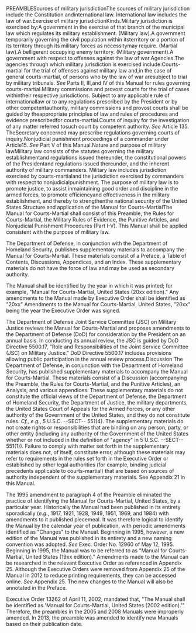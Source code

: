 PREAMBLESources of military jurisdictionThe sources of military jurisdiction include the Constitution andinternational law. International law includes the law of war.Exercise of military jurisdictionKinds.Military jurisdiction is exercised by:A government in the exercise of that branch of the municipal law which regulates its military establishment. (Military law).A government temporarily governing the civil population within itsterritory or a portion of its territory through its military forces as necessitymay require. (Martial law).A belligerent occupying enemy territory. (Military government).A government with respect to offenses against the law of war.Agencies.The agencies through which military jurisdiction is exercised include:Courts-martial for the trial of offenses against military law and,in the case of general courts-martial, of persons who by the law of war aresubject to trial by military tribunals. _See_ Parts II, III,and IV of this Manual for rules governing courts-martial.Military commissions and provost courts for the trial of cases withintheir respective jurisdictions. Subject to any applicable rule of internationallaw or to any regulations prescribed by the President or by other competentauthority, military commissions and provost courts shall be guided by theappropriate principles of law and rules of procedures and evidence prescribedfor courts-martial.Courts of inquiry for the investigation of any matter referred tosuch court by competent authority. _See_ Article 135. TheSecretary concerned may prescribe regulations governing courts of inquiry.Nonjudicial punishment proceedings of a commander under Article15. _See_ Part V of this Manual.Nature and purpose of military lawMilitary law consists of the statutes governing the military establishmentand regulations issued thereunder, the constitutional powers of the Presidentand regulations issued thereunder, and the inherent authority of military commanders. Military law includes jurisdiction exercised by courts-martialand the jurisdiction exercised by commanders with respect to nonjudicialpunishment. The purpose of military law is to promote justice, to assist inmaintaining good order and discipline in the armed forces, to promote efficiencyand effectiveness in the military establishment, and thereby to strengthenthe national security of the United States.Structure and application of the Manual for Courts-MartialThe Manual for Courts-Martial shall consist of this Preamble, the Rules for Courts-Martial, the Military Rules of Evidence, the Punitive Articles, and Nonjudicial Punishment Procedures (Part I-V). This Manual shall be applied consistent with the purpose of military law.

 The Department of Defense, in conjunction with the Department of Homeland Security, publishes supplementary materials to accompany the Manual for Courts-Martial. These materials consist of a Preface, a Table of Contents, Discussions, Appendices, and an Index. These supplementary materials do not have the force of law and may be used as secondary authority.

 The Manual shall be identified by the year in which it was printed; for example, "Manual for Courts-Martial, United States (20xx edition)." Any amendments to the Manual made by Executive Order shall be identified as "20xx" Amendments to the Manual for Courts-Martial, United States, "20xx" being the year the Executive Order was signed.

 The Department of Defense Joint Service Committee (JSC) on Military Justice reviews the Manual for Courts-Martial and proposes amendments to the Department of Defense (DoD) for consideration by the President on an annual basis. In conducting its annual review, the JSC is guided by DoD Directive 5500.17, "Role and Responsibilities of the Joint Service Committee (JSC) on Military Justice." DoD Directive 5500.17 includes provisions allowing public participation in the annual review process.Discussion The Department of Defense, in conjunction with the Department of Homeland Security, has published supplementary materials to accompany the Manual for Courts-Martial. These materials consist of a Discussion (accompanying the Preamble, the Rules for Courts-Martial, and the Punitive Articles), an Analysis, and various appendices. These supplementary materials do not constitute the official views of the Department of Defense, the Department of Homeland Security, the Department of Justice, the military departments, the United States Court of Appeals for the Armed Forces, or any other authority of the Government of the United States, and they do not constitute rules. _Cf., e.g._, 5 U.S.C. --SECT-- 551(4). The supplementary materials do not create rights or responsibilities that are binding on any person, party, or other entity (including any authority of the Government of the United States whether or not included in the definition of "agency" in 5 U.S.C. --SECT-- 551(1)). Failure to comply with matter set forth in the supplementary materials does not, of itself, constitute error, although these materials may refer to requirements in the rules set forth in the Executive Order or established by other legal authorities (for example, binding judicial precedents applicable to courts-martial) that are based on sources of authority independent of the supplementary materials. See Appendix 21 in this Manual.

 The 1995 amendment to paragraph 4 of the Preamble eliminated the practice of identifying the Manual for Courts-Martial, United States, by a particular year. Historically the Manual had been published in its entirety sporadically (_e.g._, 1917, 1921, 1928, 1949, 1951, 1969, and 1984) with amendments to it published piecemeal. It was therefore logical to identify the Manual by the calendar year of publication, with periodic amendments identified as "Changes" to the Manual. Beginning in 1995, however, a new edition of the Manual was published in its entirety and a new naming convention was adopted. _See_ Exec. Order No. 12960 of May 12, 1995. Beginning in 1995, the Manual was to be referred to as "Manual for Courts-Martial, United States (19xx edition)." Amendments made to the Manual can be researched in the relevant Executive Order as referenced in Appendix 25. Although the Executive Orders were removed from Appendix 25 of the Manual in 2012 to reduce printing requirements, they can be accessed online. _See_ Appendix 25. The new changes to the Manual will also be annotated in the Preface.

 Executive Order 13262 of April 11, 2002, mandated that, "The Manual shall be identified as 'Manual for Courts-Martial, United States (2002 edition).'" Therefore, the preambles in the 2005 and 2008 Manuals were improperly amended. In 2013, the preamble was amended to identify new Manuals based on their publication date.